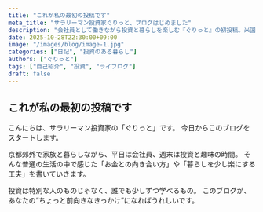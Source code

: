 ```yaml
---
title: "これが私の最初の投稿です"
meta_title: "サラリーマン投資家ぐりっと、ブログはじめました"
description: "会社員として働きながら投資と暮らしを楽しむ『ぐりっと』の初投稿。米国株や資産形成のリアル、そして“ちょっと楽しく生きる”ための考え方を発信していきます。"
date: 2025-10-28T22:30:00+09:00
image: "/images/blog/image-1.jpg"
categories: ["日記", "投資のある暮らし"]
authors: ["ぐりっと"]
tags: ["自己紹介", "投資", "ライフログ"]
draft: false
---
```


## これが私の最初の投稿です

こんにちは、サラリーマン投資家の「ぐりっと」です。
今日からこのブログをスタートします。

京都郊外で家族と暮らしながら、平日は会社員、週末は投資と趣味の時間。
そんな普通の生活の中で感じた「お金との向き合い方」や「暮らしを少し楽にする工夫」を書いていきます。

投資は特別な人のものじゃなく、誰でも少しずつ学べるもの。
このブログが、あなたの“ちょっと前向きなきっかけ”になればうれしいです。